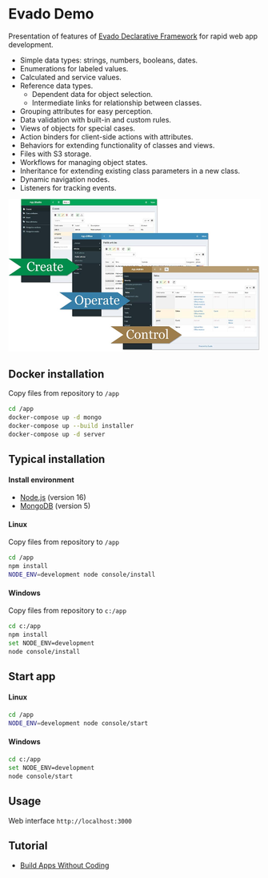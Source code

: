 # Evado Demo

Presentation of features of 
[Evado Declarative Framework](https://github.com/mkhorin/evado)
for rapid web app development.

- Simple data types: strings, numbers, booleans, dates.
- Enumerations for labeled values.
- Calculated and service values.
- Reference data types.
    - Dependent data for object selection.
    - Intermediate links for relationship between classes.
- Grouping attributes for easy perception.
- Data validation with built-in and custom rules.
- Views of objects for special cases.
- Action binders for client-side actions with attributes.
- Behaviors for extending functionality of classes and views.
- Files with S3 storage.
- Workflows for managing object states.
- Inheritance for extending existing class parameters in a new class.
- Dynamic navigation nodes.
- Listeners for tracking events.

![Evado Declarative Framework](https://github.com/mkhorin/evado/blob/master/doc/evado-framework-steps.jpg)

## Docker installation

Copy files from repository to `/app`
```sh
cd /app
docker-compose up -d mongo
docker-compose up --build installer
docker-compose up -d server
```

## Typical installation

#### Install environment
- [Node.js](https://nodejs.org) (version 16)
- [MongoDB](https://www.mongodb.com/download-center/community) (version 5)

#### Linux
Copy files from repository to `/app`
```sh
cd /app
npm install
NODE_ENV=development node console/install
```

#### Windows
Copy files from repository to `c:/app`
```sh
cd c:/app
npm install
set NODE_ENV=development
node console/install
```

## Start app

#### Linux
```sh
cd /app
NODE_ENV=development node console/start
```

#### Windows
```sh
cd c:/app
set NODE_ENV=development
node console/start
```

## Usage

Web interface `http://localhost:3000`

## Tutorial

- [Build Apps Without Coding](https://mkhorin.github.io/evado-site/)
